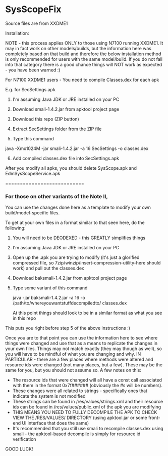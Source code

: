 SysScopeFix
============

Source files are from XXDME1

Installation:

NOTE - this process applies ONLY to those using N7100 running XXDME1. It may in fact work on other models/builds, but the information here was completely based on that build and therefore the below installation method is only recommended for users with the same model/build. If you do not fall into that category there is a good chance things will NOT work as expected - you have been warned :)

For N7100 XXDME1 users -
You need to compile Classes.dex for each apk

E.g. for SecSettings.apk

1. I'm assuming Java JDK or JRE installed on your PC

2. Download smali-1.4.2.jar from apktool project page

3. Download this repo (ZIP button)

4. Extract SecSettings folder from the ZIP file

5. Type this command 

  java -Xmx1024M -jar smali-1.4.2.jar -a 16 SecSettings -o classes.dex
  
6. Add compiled classes.dex file into SecSettings.apk

After you modify all apks, you should delete SysScope.apk and EdmSysScopeService.apk

===========================

### For those on other variants of the Note II, 
You can use the changes done here as a template to modify your own build/model-specific files.

To get at your own files in a format similar to that seen here, do the following:

1. You will need to be DEODEXED - this GREATLY simplifies things
2. I'm assuming Java JDK or JRE installed on your PC
3. Open up the .apk you are trying to modify (it's just a glorified compressed file, so 7zip/winzip/insert-compression-utility-here should work) and pull out the classes.dex
4. Download baksmali-1.4.2.jar from apktool project page
5. Type some variant of this command
   
   java -jar baksmali-1.4.2.jar -a 16 -o /path/to/whereyouwantstuffdecompiledto/ classes.dex

   At this point things should look to be in a similar format as what you see in this repo

This puts you right before step 5 of the above instructions :)

Once you are to that point you can use the information here to see where things were changed and use that as a means to replicate the changes in your own files. Things may not match exactly (they may though as well), so you will have to be mindful of what you are changing and why.
IN PARTICULAR - there are a few places where methods were altered and resource ids were changed (not many places, but a few). These may be the same for you, but you should not assume so. A few notes on this:

- The resource ids that were changed will all have a const call associated with them in the format 0x7f###### (obviously the #s will be numbers).
- These changes were all related to strings - specifically ones that indicate the system is not modified
- These strings can be found in /res/values/strings.xml and their resource ids can be found in /res/values/public.xml of the apk you are modifying
- THIS MEANS YOU NEED TO FULLY DECOMPILE THE APK TO CHECK VIEW THE /RES/VALUES/ DIRECTORY (using apktool.jar or some front-end UI interface that does the same)
- It's recommended that you still use smali to recompile classes.dex using smali - the apktool-based decompile is simply for resource id verification

GOOD LUCK!
